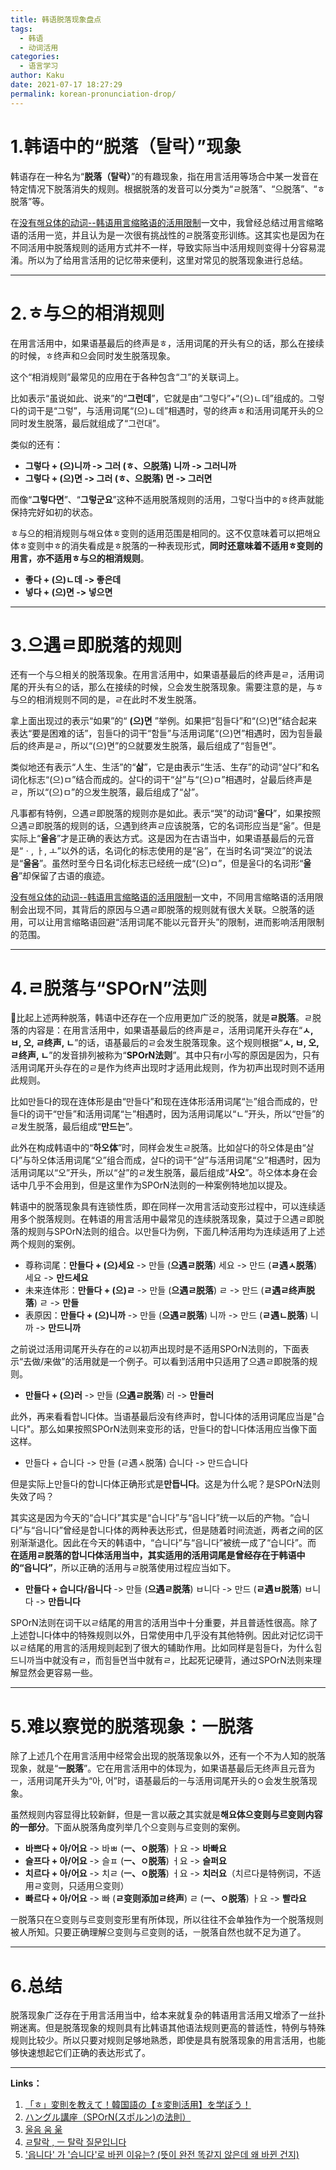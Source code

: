 ```yaml
---
title: 韩语脱落现象盘点
tags:
  - 韩语
  - 动词活用
categories:
  - 语言学习
author: Kaku
date: 2021-07-17 18:27:29
permalink: korean-pronunciation-drop/
---
```


# 1.韩语中的“脱落（탈락）”现象

韩语存在一种名为“**脱落（탈락）**”的有趣现象，指在用言活用等场合中某一发音在特定情况下脱落消失的规则。根据脱落的发音可以分类为“ㄹ脱落”、“으脱落”、“ㅎ脱落”等。

在[没有해요体的动词--韩语用言缩略语的活用限制](/korean-abbreviated-verbs-conjugations/#4-总结)一文中，我曾经总结过用言缩略语的活用一览，并且认为是一次很有挑战性的ㄹ脱落变形训练。这其实也是因为在不同活用中脱落规则的适用方式并不一样，导致实际当中活用规则变得十分容易混淆。所以为了给用言活用的记忆带来便利，这里对常见的脱落现象进行总结。

<!--more-->

---

# 2.ㅎ与으的相消规则

在用言活用中，如果语基最后的终声是ㅎ，活用词尾的开头有으的话，那么在接续的时候，ㅎ终声和으会同时发生脱落现象。

这个“相消规则”最常见的应用在于各种包含“그”的关联词上。

比如表示“虽说如此、说来”的“**그런데**”，它就是由“그렇다”+“(으)ㄴ데”组成的。그렇다的词干是“그렇”，与活用词尾“(으)ㄴ데”相遇时，렇的终声ㅎ和活用词尾开头的으同时发生脱落，最后就组成了“그런대”。

类似的还有：

- **그렇다 + (으)니까 -> 그러 (ㅎ、으脱落) 니까 -> 그러니까**
- **그렇다 + (으)면 -> 그러 (ㅎ、으脱落) 면 -> 그러면**

而像“**그렇다면**”、“**그렇군요**”这种不适用脱落规则的活用，그렇다当中的ㅎ终声就能保持完好如初的状态。

ㅎ与으的相消规则与해요体ㅎ变则的适用范围是相同的。这不仅意味着可以把해요体ㅎ变则中ㅎ的消失看成是ㅎ脱落的一种表现形式，**同时还意味着不适用ㅎ变则的用言，亦不适用ㅎ与으的相消规则**。

- **좋다 + (으)ㄴ데 -> 좋은데**
- **넣다 + (으)면 -> 넣으면**

---

# 3.으遇ㄹ即脱落的规则

还有一个与으相关的脱落现象。在用言活用中，如果语基最后的终声是ㄹ，活用词尾的开头有으的话，那么在接续的时候，으会发生脱落现象。需要注意的是，与ㅎ与으的相消规则不同的是，ㄹ在此时不发生脱落。

拿上面出现过的表示“如果”的“ **(으)면** ”举例。如果把“힘들다”和“(으)면”结合起来表达“要是困难的话”，힘들다的词干“함들”与活用词尾“(으)면”相遇时，因为힘들最后的终声是ㄹ，所以“(으)면”的으就要发生脱落，最后组成了“힘들면”。

类似地还有表示“人生、生活”的“**삶**”，它是由表示“生活、生存”的动词“살다”和名词化标志“(으)ㅁ”结合而成的。살다的词干“살”与“(으)ㅁ”相遇时，살最后终声是ㄹ，所以“(으)ㅁ”的으发生脱落，最后组成了“삶”。

凡事都有特例，으遇ㄹ即脱落的规则亦是如此。表示“哭”的动词“**울다**”，如果按照으遇ㄹ即脱落的规则的话，으遇到终声ㄹ应该脱落，它的名词形应当是“욺”。但是实际上“**울음**”才是正确的表达方式。这是因为在古语当中，如果语基最后的元音是“ㆍ, ㅏ, ㅗ”以外的话，名词化的标志使用的是“움”，在当时名词“哭泣”的说法是“**울움**”。虽然时至今日名词化标志已经统一成“(으)ㅁ”，但是울다的名词形“**울음**”却保留了古语的痕迹。

[没有해요体的动词--韩语用言缩略语的活用限制](/korean-abbreviated-verbs-conjugations/#4-总结)一文中，不同用言缩略语的活用限制会出现不同，其背后的原因与으遇ㄹ即脱落的规则就有很大关联。으脱落的适用，可以让用言缩略语回避“活用词尾不能以元音开头”的限制，进而影响活用限制的范围。

---

# 4.ㄹ脱落与“SPOrN”法则

比起上述两种脱落，韩语中还存在一个应用更加广泛的脱落，就是**ㄹ脱落**。ㄹ脱落的内容是：在用言活用中，如果语基最后的终声是ㄹ，活用词尾开头存在“**ㅅ, ㅂ, 오, ㄹ终声, ㄴ**”的话，语基最后的ㄹ会发生脱落现象。这个规则根据“**ㅅ, ㅂ, 오, ㄹ终声, ㄴ**”的发音排列被称为“**SPOrN法则**”。其中只有r小写的原因是因为，只有活用词尾开头存在的ㄹ是作为终声出现时才适用此规则，作为初声出现时则不适用此规则。

比如만들다的现在连体形是由“만들다”和现在连体形活用词尾“는”组合而成的，만들다的词干“만들”和活用词尾“는”相遇时，因为活用词尾以“ㄴ”开头，所以“만들”的ㄹ发生脱落，最后组成“**만드는**”。

此外在构成韩语中的“**하오体**”时，同样会发生ㄹ脱落。比如살다的하오体是由“살다”与하오体活用词尾“오”组合而成，살다的词干“살”与活用词尾“오”相遇时，因为活用词尾以“오”开头，所以“살”的ㄹ发生脱落，最后组成“**사오**”。하오体本身在会话中几乎不会用到，但是这里作为SPOrN法则的一种案例特地加以提及。

韩语中的脱落现象具有连锁性质，即在同样一次用言活动变形过程中，可以连续适用多个脱落规则。在韩语的用言活用中最常见的连续脱落现象，莫过于으遇ㄹ即脱落的规则与SPOrN法则的组合。以만들다为例，下面几种活用均为连续适用了上述两个规则的案例。

- 尊称词尾：**만들다 + (으)세요** -> 만들 (**으遇ㄹ脱落**) 세요 -> 만드 (**ㄹ遇ㅅ脱落**) 세요 -> **만드세요**
- 未来连体形：**만들다 + (으)ㄹ** -> 만들 (**으遇ㄹ脱落**) ㄹ -> 만드 (**ㄹ遇ㄹ终声脱落**) ㄹ -> **만들**
- 表原因：**만들다 + (으)니까** -> 만들 (**으遇ㄹ脱落**) 니까 -> 만드 (**ㄹ遇ㄴ脱落**) 니까 -> **만드니까**

之前说过活用词尾开头存在的ㄹ以初声出现时是不适用SPOrN法则的，下面表示“去做/来做”的活用就是一个例子。可以看到活用中只适用了으遇ㄹ即脱落的规则。

- **만들다 + (으)러** -> 만들 (**으遇ㄹ脱落**) 러 -> **만들러**

此外，再来看看합니다体。当语基最后没有终声时，합니다体的活用词尾应当是"습니다"。那么如果按照SPOrN法则来变形的话，만들다的합니다体活用应当像下面这样。

- 만들다 + 습니다 -> 만들 (ㄹ遇ㅅ脱落) 습니다 -> 만드습니다

但是实际上만들다的합니다体正确形式是**만듭니다**。这是为什么呢？是SPOrN法则失效了吗？

其实这是因为今天的“습니다”其实是“습니다”与“읍니다”统一以后的产物。“습니다”与“읍니다”曾经是합니다体的两种表达形式，但是随着时间流逝，两者之间的区别渐渐退化。因此在今天的韩语中，“습니다”与“읍니다”被统一成了“습니다”。而 **在适用ㄹ脱落的합니다体活用当中，其实适用的活用词尾是曾经存在于韩语中的“읍니다”**，所以正确的活用与ㄹ脱落使用过程应当如下。

- **만들다 + 습니다/읍니다** -> 만들 (**으遇ㄹ脱落**) ㅂ니다 -> 만드 (**ㄹ遇ㅂ脱落**) ㅂ니다 -> **만듭니다**

SPOrN法则在词干以ㄹ结尾的用言的活用当中十分重要，并且普适性很高。除了上述합니다体中的特殊规则以外，日常使用中几乎没有其他特例。因此对记忆词干以ㄹ结尾的用言的活用规则起到了很大的辅助作用。比如同样是힘들다，为什么힘드니까当中就没有ㄹ，而힘들면当中就有ㄹ，比起死记硬背，通过SPOrN法则来理解显然会更容易一些。

---

# 5.难以察觉的脱落现象：ㅡ脱落

除了上述几个在用言活用中经常会出现的脱落现象以外，还有一个不为人知的脱落现象，就是“**ㅡ脱落**”。它在用言活用中的体现为，如果语基最后无终声且元音为ㅡ，活用词尾开头为“아, 어”时，语基最后的ㅡ与活用词尾开头的ㅇ会发生脱落现象。

虽然规则内容显得比较新鲜，但是一言以蔽之其实就是**해요体으变则与르变则内容的一部分**。下面从脱落角度列举几个으变则与르变则的案例。

- **바쁘다 + 아/어요** -> 바ㅃ (**ㅡ、ㅇ脱落**) ㅏ요 -> **바빠요**
- **슬프다 + 아/어요** -> 슬ㅍ (**ㅡ、ㅇ脱落**) ㅓ요 -> **슬퍼요**
- **치르다 + 아/어요** -> 치ㄹ (**ㅡ、ㅇ脱落**) ㅓ요 -> **치러요**（치르다是特例词，不适用ㄹ变则，只适用으变则）
- **빠르다 + 아/어요** -> 빠 (**ㄹ变则添加ㄹ终声**) ㄹ (**ㅡ、ㅇ脱落**) ㅏ요 -> **빨라요**

ㅡ脱落只在으变则与르变则变形里有所体现，所以往往不会单独作为一个脱落规则被人所知。只要正确理解으变则与르变则的话，ㅡ脱落自然也就不足为道了。

---

# 6.总结

脱落现象广泛存在于用言活用当中，给本来就复杂的韩语用言活用又增添了一丝扑朔迷离。但是脱落现象的规则具有比韩语其他语法规则更高的普适性，特例与特殊规则比较少。所以只要对规则足够地熟悉，即使是具有脱落现象的用言活用，也能够快速想起它们正确的表达形式了。

---

**Links：**

1. [「ㅎ」変則を教えて！韓国語の【ㅎ変則活用】を学ぼう！](https://www.yuki0918kw.com/entry/2017/08/03/070000)
2. [ハングル講座（SPOrN(スポルン)の法則）](https://ameblo.jp/tubaki-hime3/entry-11746573835.html)
3. [울음 움 욺](https://www.korean.go.kr/front/onlineQna/onlineQnaView.do?mn_id=&qna_seq=113579&pageIndex=1)
4. [ㄹ탈락 , ㅡ 탈락 질문입니다](https://www.korean.go.kr/front/onlineQna/onlineQnaView.do?mn_id=216&qna_seq=98886)
5. ['읍니다' 가 '습니다'로 바뀐 이유는? (뜻이 완전 똑같지 않은데 왜 바뀐 건지)](https://www.korean.go.kr/front/onlineQna/onlineQnaView.do?mn_id=216&qna_seq=114680)

